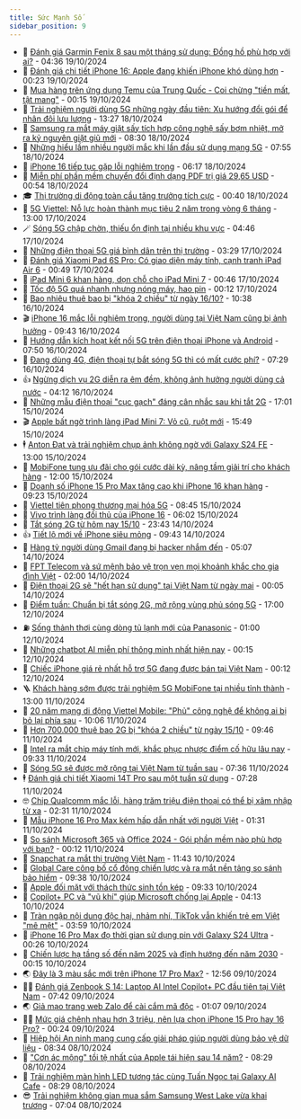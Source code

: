 ```yaml
---
title: Sức Mạnh Số
sidebar_position: 9
---
```


<!-- dantri-suc-manh-so:START -->
- 🐻 [Đánh giá Garmin Fenix 8 sau một tháng sử dụng: Đồng hồ phù hợp với ai?](https://dantri.com.vn/suc-manh-so/danh-gia-garmin-fenix-8-sau-mot-thang-su-dung-dong-ho-phu-hop-voi-ai-20241019104701533.htm) - 04:36 19/10/2024
- 💄 [Đánh giá chi tiết iPhone 16: Apple đang khiến iPhone khó dùng hơn](https://dantri.com.vn/suc-manh-so/danh-gia-chi-tiet-iphone-16-apple-dang-khien-iphone-kho-dung-hon-20241019005653879.htm) - 00:23 19/10/2024
- 🚀 [Mua hàng trên ứng dụng Temu của Trung Quốc - Coi chừng &quot;tiền mất, tật mang&quot;](https://dantri.com.vn/suc-manh-so/mua-hang-tren-ung-dung-temu-cua-trung-quoc-coi-chung-tien-mat-tat-mang-20241019015210682.htm) - 00:15 19/10/2024
- 👹 [Trải nghiệm người dùng 5G những ngày đầu tiên: Xu hướng đổi gói để nhân đôi lưu lượng](https://dantri.com.vn/suc-manh-so/trai-nghiem-nguoi-dung-5g-nhung-ngay-dau-tien-xu-huong-doi-goi-de-nhan-doi-luu-luong-20241018200534876.htm) - 13:27 18/10/2024
- 🤭 [Samsung ra mắt máy giặt sấy tích hợp công nghệ sấy bơm nhiệt, mở ra kỷ nguyên giặt giũ mới](https://dantri.com.vn/suc-manh-so/samsung-ra-mat-may-giat-say-tich-hop-cong-nghe-say-bom-nhiet-mo-ra-ky-nguyen-giat-giu-moi-20241018143316897.htm) - 08:30 18/10/2024
- 🗽 [Những hiểu lầm nhiều người mắc khi lần đầu sử dụng mạng 5G](https://dantri.com.vn/suc-manh-so/nhung-hieu-lam-nhieu-nguoi-mac-khi-lan-dau-su-dung-mang-5g-20241018143341130.htm) - 07:55 18/10/2024
- 🧰 [iPhone 16 tiếp tục gặp lỗi nghiêm trọng](https://dantri.com.vn/suc-manh-so/iphone-16-tiep-tuc-gap-loi-nghiem-trong-20241018110552574.htm) - 06:17 18/10/2024
- 🤭 [Miễn phí phần mềm chuyển đổi định dạng PDF trị giá 29,65 USD](https://dantri.com.vn/suc-manh-so/mien-phi-phan-mem-chuyen-doi-dinh-dang-pdf-tri-gia-2965-usd-20241017235549967.htm) - 00:54 18/10/2024
- 🎓 [Thị trường di động toàn cầu tăng trưởng tích cực](https://dantri.com.vn/suc-manh-so/thi-truong-di-dong-toan-cau-tang-truong-tich-cuc-20241017163725249.htm) - 00:40 18/10/2024
- 🌮 [5G Viettel: Nỗ lực hoàn thành mục tiêu 2 năm trong vòng 6 tháng](https://dantri.com.vn/suc-manh-so/5g-viettel-no-luc-hoan-thanh-muc-tieu-2-nam-trong-vong-6-thang-20241017192016547.htm) - 13:00 17/10/2024
- 🪄 [Sóng 5G chập chờn, thiếu ổn định tại nhiều khu vực](https://dantri.com.vn/suc-manh-so/song-5g-chap-chon-thieu-on-dinh-tai-nhieu-khu-vuc-20241017111617332.htm) - 04:46 17/10/2024
- 🥳 [Những điện thoại 5G giá bình dân trên thị trường](https://dantri.com.vn/suc-manh-so/nhung-dien-thoai-5g-gia-binh-dan-tren-thi-truong-20241017101911948.htm) - 03:29 17/10/2024
- 👺 [Đánh giá Xiaomi Pad 6S Pro: Có giao diện máy tính, cạnh tranh iPad Air 6](https://dantri.com.vn/suc-manh-so/danh-gia-xiaomi-pad-6s-pro-co-giao-dien-may-tinh-canh-tranh-ipad-air-6-20241015230456142.htm) - 00:49 17/10/2024
- 💂 [iPad Mini 6 khan hàng, dọn chỗ cho iPad Mini 7](https://dantri.com.vn/suc-manh-so/ipad-mini-6-khan-hang-don-cho-cho-ipad-mini-7-20241016211353303.htm) - 00:46 17/10/2024
- 🦆 [Tốc độ 5G quá nhanh nhưng nóng máy, hao pin](https://dantri.com.vn/suc-manh-so/toc-do-5g-qua-nhanh-nhung-nong-may-hao-pin-20241016184948115.htm) - 00:12 17/10/2024
- 📝 [Bao nhiêu thuê bao bị &quot;khóa 2 chiều&quot; từ ngày 16/10?](https://dantri.com.vn/suc-manh-so/bao-nhieu-thue-bao-bi-khoa-2-chieu-tu-ngay-1610-20241016173410220.htm) - 10:38 16/10/2024
- 🎬 [iPhone 16 mắc lỗi nghiêm trọng, người dùng tại Việt Nam cũng bị ảnh hưởng](https://dantri.com.vn/suc-manh-so/iphone-16-mac-loi-nghiem-trong-nguoi-dung-tai-viet-nam-cung-bi-anh-huong-20241016154904977.htm) - 09:43 16/10/2024
- 🐘 [Hướng dẫn kích hoạt kết nối 5G trên điện thoại iPhone và Android](https://dantri.com.vn/suc-manh-so/huong-dan-kich-hoat-ket-noi-5g-tren-dien-thoai-iphone-va-android-20241016144216990.htm) - 07:50 16/10/2024
- 🌈 [Đang dùng 4G, điện thoại tự bắt sóng 5G thì có mất cước phí?](https://dantri.com.vn/suc-manh-so/dang-dung-4g-dien-thoai-tu-bat-song-5g-thi-co-mat-cuoc-phi-20241016142728489.htm) - 07:29 16/10/2024
- 👍 [Ngừng dịch vụ 2G diễn ra êm đềm, không ảnh hưởng người dùng cả nước](https://dantri.com.vn/suc-manh-so/ngung-dich-vu-2g-dien-ra-em-dem-khong-anh-huong-nguoi-dung-ca-nuoc-20241016105610098.htm) - 04:12 16/10/2024
- 🤭 [Những mẫu điện thoại &quot;cục gạch&quot; đáng cân nhắc sau khi tắt 2G](https://dantri.com.vn/suc-manh-so/nhung-mau-dien-thoai-cuc-gach-dang-can-nhac-sau-khi-tat-2g-20241015005939270.htm) - 17:01 15/10/2024
- 🎬 [Apple bất ngờ trình làng iPad Mini 7: Vỏ cũ, ruột mới](https://dantri.com.vn/suc-manh-so/apple-bat-ngo-trinh-lang-ipad-mini-7-vo-cu-ruot-moi-20241015224502650.htm) - 15:49 15/10/2024
- 🕴 [Anton Đạt và trải nghiệm chụp ảnh không ngờ với Galaxy S24 FE](https://dantri.com.vn/suc-manh-so/anton-dat-va-trai-nghiem-chup-anh-khong-ngo-voi-galaxy-s24-fe-20241015190950736.htm) - 13:00 15/10/2024
- 🎉 [MobiFone tung ưu đãi cho gói cước dài kỳ, nâng tầm giải trí cho khách hàng](https://dantri.com.vn/suc-manh-so/mobifone-tung-uu-dai-cho-goi-cuoc-dai-ky-nang-tam-giai-tri-cho-khach-hang-20241015171533226.htm) - 12:00 15/10/2024
- 💯 [Doanh số iPhone 15 Pro Max tăng cao khi iPhone 16 khan hàng](https://dantri.com.vn/suc-manh-so/doanh-so-iphone-15-pro-max-tang-cao-khi-iphone-16-khan-hang-20241015161011029.htm) - 09:23 15/10/2024
- 💼 [Viettel tiên phong thương mại hóa 5G](https://dantri.com.vn/suc-manh-so/viettel-tien-phong-thuong-mai-hoa-5g-20241015153534194.htm) - 08:45 15/10/2024
- 🦍 [Vivo trình làng đối thủ của iPhone 16](https://dantri.com.vn/suc-manh-so/vivo-trinh-lang-doi-thu-cua-iphone-16-20241015104325178.htm) - 06:02 15/10/2024
- 🤔 [Tắt sóng 2G từ hôm nay 15/10](https://dantri.com.vn/suc-manh-so/tat-song-2g-tu-hom-nay-1510-20241015000600449.htm) - 23:43 14/10/2024
- 👍 [Tiết lộ mới về iPhone siêu mỏng](https://dantri.com.vn/suc-manh-so/tiet-lo-moi-ve-iphone-sieu-mong-20241014141957874.htm) - 09:43 14/10/2024
- 🎊 [Hàng tỷ người dùng Gmail đang bị hacker nhắm đến](https://dantri.com.vn/suc-manh-so/hang-ty-nguoi-dung-gmail-dang-bi-hacker-nham-den-20241014095840188.htm) - 05:07 14/10/2024
- 🗽 [FPT Telecom và sứ mệnh bảo vệ trọn vẹn mọi khoảnh khắc cho gia đình Việt](https://dantri.com.vn/suc-manh-so/fpt-telecom-va-su-menh-bao-ve-tron-ven-moi-khoanh-khac-cho-gia-dinh-viet-20241013153038279.htm) - 02:00 14/10/2024
- 🔭 [Điện thoại 2G sẽ &quot;hết hạn sử dụng&quot; tại Việt Nam từ ngày mai](https://dantri.com.vn/suc-manh-so/dien-thoai-2g-se-het-han-su-dung-tai-viet-nam-tu-ngay-mai-20241013142033878.htm) - 00:05 14/10/2024
- 🤔 [Điểm tuần: Chuẩn bị tắt sóng 2G, mở rộng vùng phủ sóng 5G](https://dantri.com.vn/suc-manh-so/diem-tuan-chuan-bi-tat-song-2g-mo-rong-vung-phu-song-5g-20241012151502154.htm) - 17:00 12/10/2024
- ⛽️ [Sống thảnh thơi cùng dòng tủ lạnh mới của Panasonic](https://dantri.com.vn/suc-manh-so/song-thanh-thoi-cung-dong-tu-lanh-moi-cua-panasonic-20241011155229424.htm) - 01:00 12/10/2024
- 🤭 [Những chatbot AI miễn phí thông minh nhất hiện nay](https://dantri.com.vn/suc-manh-so/nhung-chatbot-ai-mien-phi-thong-minh-nhat-hien-nay-20241012040612729.htm) - 00:15 12/10/2024
- 🫶 [Chiếc iPhone giá rẻ nhất hỗ trợ 5G đang được bán tại Việt Nam](https://dantri.com.vn/suc-manh-so/chiec-iphone-gia-re-nhat-ho-tro-5g-dang-duoc-ban-tai-viet-nam-20241012000259933.htm) - 00:12 12/10/2024
- 🪜 [Khách hàng sớm được trải nghiệm 5G MobiFone tại nhiều tỉnh thành](https://dantri.com.vn/suc-manh-so/khach-hang-som-duoc-trai-nghiem-5g-mobifone-tai-nhieu-tinh-thanh-20241011190847544.htm) - 13:00 11/10/2024
- 🚀 [20 năm mạng di động Viettel Mobile: &quot;Phủ&quot; công nghệ để không ai bị bỏ lại phía sau](https://dantri.com.vn/suc-manh-so/20-nam-mang-di-dong-viettel-mobile-phu-cong-nghe-de-khong-ai-bi-bo-lai-phia-sau-20241011164235900.htm) - 10:06 11/10/2024
- 🦏 [Hơn 700.000 thuê bao 2G bị &quot;khóa 2 chiều&quot; từ ngày 15/10](https://dantri.com.vn/suc-manh-so/hon-700000-thue-bao-2g-bi-khoa-2-chieu-tu-ngay-1510-20241011164402426.htm) - 09:46 11/10/2024
- 💃 [Intel ra mắt chip máy tính mới, khắc phục nhược điểm cố hữu lâu nay](https://dantri.com.vn/suc-manh-so/intel-ra-mat-chip-may-tinh-moi-khac-phuc-nhuoc-diem-co-huu-lau-nay-20241011161408336.htm) - 09:33 11/10/2024
- 🌁 [Sóng 5G sẽ được mở rộng tại Việt Nam từ tuần sau](https://dantri.com.vn/suc-manh-so/song-5g-se-duoc-mo-rong-tai-viet-nam-tu-tuan-sau-20241011112954880.htm) - 07:36 11/10/2024
- 🕴 [Đánh giá chi tiết Xiaomi 14T Pro sau một tuần sử dụng](https://dantri.com.vn/suc-manh-so/danh-gia-chi-tiet-xiaomi-14t-pro-sau-mot-tuan-su-dung-20241011113726672.htm) - 07:28 11/10/2024
- 🤓 [Chip Qualcomm mắc lỗi, hàng trăm triệu điện thoại có thể bị xâm nhập từ xa](https://dantri.com.vn/suc-manh-so/chip-qualcomm-mac-loi-hang-tram-trieu-dien-thoai-co-the-bi-xam-nhap-tu-xa-20241011090957746.htm) - 02:31 11/10/2024
- 🥳 [Mẫu iPhone 16 Pro Max kém hấp dẫn nhất với người Việt](https://dantri.com.vn/suc-manh-so/mau-iphone-16-pro-max-kem-hap-dan-nhat-voi-nguoi-viet-20241010231617739.htm) - 01:31 11/10/2024
- 🤔 [So sánh Microsoft 365 và Office 2024 - Gói phần mềm nào phù hợp với bạn?](https://dantri.com.vn/suc-manh-so/so-sanh-microsoft-365-va-office-2024-goi-phan-mem-nao-phu-hop-voi-ban-20241010215723639.htm) - 00:12 11/10/2024
- 🧐 [Snapchat ra mắt thị trường Việt Nam](https://dantri.com.vn/suc-manh-so/snapchat-ra-mat-thi-truong-viet-nam-20241010145315118.htm) - 11:43 10/10/2024
- 🦣 [Global Care công bố cổ đông chiến lược và ra mắt nền tảng so sánh bảo hiểm](https://dantri.com.vn/suc-manh-so/global-care-cong-bo-co-dong-chien-luoc-va-ra-mat-nen-tang-so-sanh-bao-hiem-20241010162605526.htm) - 09:38 10/10/2024
- 🧐 [Apple đối mặt với thách thức sinh tồn kép](https://dantri.com.vn/suc-manh-so/apple-doi-mat-voi-thach-thuc-sinh-ton-kep-20241010143621096.htm) - 09:33 10/10/2024
- 🥸 [Copilot+ PC và &quot;vũ khí&quot; giúp Microsoft chống lại Apple](https://dantri.com.vn/suc-manh-so/copilot-pc-va-vu-khi-giup-microsoft-chong-lai-apple-20241010111028194.htm) - 04:13 10/10/2024
- 🤖 [Tràn ngập nội dung độc hại, nhảm nhí, TikTok vẫn khiến trẻ em Việt &quot;mê mệt&quot;](https://dantri.com.vn/suc-manh-so/tran-ngap-noi-dung-doc-hai-nham-nhi-tiktok-van-khien-tre-em-viet-me-met-20241010105537484.htm) - 03:59 10/10/2024
- 👺 [iPhone 16 Pro Max đọ thời gian sử dụng pin với Galaxy S24 Ultra](https://dantri.com.vn/suc-manh-so/iphone-16-pro-max-do-thoi-gian-su-dung-pin-voi-galaxy-s24-ultra-20241010004250908.htm) - 00:26 10/10/2024
- 🤭 [Chiến lược hạ tầng số đến năm 2025 và định hướng đến năm 2030](https://dantri.com.vn/suc-manh-so/chien-luoc-ha-tang-so-den-nam-2025-va-dinh-huong-den-nam-2030-20241009221623535.htm) - 00:15 10/10/2024
- 🌏 [Đây là 3 màu sắc mới trên iPhone 17 Pro Max?](https://dantri.com.vn/suc-manh-so/day-la-3-mau-sac-moi-tren-iphone-17-pro-max-20241009144504270.htm) - 12:56 09/10/2024
- 🧑‍🏫 [Đánh giá Zenbook S 14: Laptop AI Intel Copilot+ PC đầu tiên tại Việt Nam](https://dantri.com.vn/suc-manh-so/danh-gia-zenbook-s-14-laptop-ai-intel-copilot-pc-dau-tien-tai-viet-nam-20241009112422663.htm) - 07:42 09/10/2024
- 🌏 [Giả mạo trang web Zalo để cài cắm mã độc](https://dantri.com.vn/suc-manh-so/gia-mao-trang-web-zalo-de-cai-cam-ma-doc-20241008233801662.htm) - 01:07 09/10/2024
- 🧑‍🏫 [Mức giá chênh nhau hơn 3 triệu, nên lựa chọn iPhone 15 Pro hay 16 Pro?](https://dantri.com.vn/suc-manh-so/muc-gia-chenh-nhau-hon-3-trieu-nen-lua-chon-iphone-15-pro-hay-16-pro-20241008212244938.htm) - 00:24 09/10/2024
- 🦣 [Hiệp hội An ninh mạng cung cấp giải pháp giúp người dùng bảo vệ dữ liệu](https://dantri.com.vn/suc-manh-so/hiep-hoi-an-ninh-mang-cung-cap-giai-phap-giup-nguoi-dung-bao-ve-du-lieu-20241008151912971.htm) - 08:34 08/10/2024
- 🤔 [&quot;Cơn ác mộng&quot; tồi tệ nhất của Apple tái hiện sau 14 năm?](https://dantri.com.vn/suc-manh-so/con-ac-mong-toi-te-nhat-cua-apple-tai-hien-sau-14-nam-20241008105302234.htm) - 08:29 08/10/2024
- 🚦 [Trải nghiệm màn hình LED tương tác cùng Tuấn Ngọc tại Galaxy AI Cafe](https://dantri.com.vn/suc-manh-so/trai-nghiem-man-hinh-led-tuong-tac-cung-tuan-ngoc-tai-galaxy-ai-cafe-20241008114236624.htm) - 08:29 08/10/2024
- 😎 [Trải nghiệm không gian mua sắm Samsung West Lake vừa khai trương](https://dantri.com.vn/suc-manh-so/trai-nghiem-khong-gian-mua-sam-samsung-west-lake-vua-khai-truong-20241008111822726.htm) - 07:04 08/10/2024<!-- dantri-suc-manh-so:END -->
